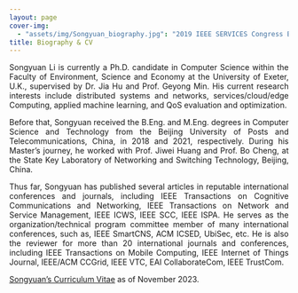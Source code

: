 ```yaml
---
layout: page
cover-img: 
  - "assets/img/Songyuan_biography.jpg": "2019 IEEE SERVICES Congress Banquet, Ripalta Guerina CR, Italy"
title: Biography & CV
---
```


<style>
p {  
    text-align:justify;
}
</style>

Songyuan Li is currently a Ph.D. candidate in Computer Science within the Faculty of Environment, Science and Economy at the University of Exeter, U.K., supervised by Dr. Jia Hu and Prof. Geyong Min. His current research interests include distributed systems and networks, services/cloud/edge Computing, applied machine learning, and QoS evaluation and optimization.

Before that, Songyuan received the B.Eng. and M.Eng. degrees in Computer Science and Technology from the Beijing University of Posts and Telecommunications, China, in 2018 and 2021, respectively. During his Master’s journey, he worked with Prof. Jiwei Huang and Prof. Bo Cheng, at the State Key Laboratory of Networking and Switching Technology, Beijing, China.

Thus far, Songyuan has published several articles in reputable international conferences and journals, including IEEE Transactions on Cognitive Communications and Networking, IEEE Transactions on Network and Service Management, IEEE ICWS, IEEE SCC, IEEE ISPA. He serves as the organization/technical program committee member of many international conferences, such as, IEEE SmartCNS, ACM ICSED, UbiSec, etc. He is also the reviewer for more than 20  international journals and conferences, including IEEE Transactions on Mobile Computing, IEEE Internet of Things Journal, IEEE/ACM CCGrid, IEEE VTC, EAI CollaborateCom, IEEE TrustCom.

<a href="/assets/pdf/Songyuan_CV.pdf">Songyuan’s Curriculum Vitae</a> as of November 2023.